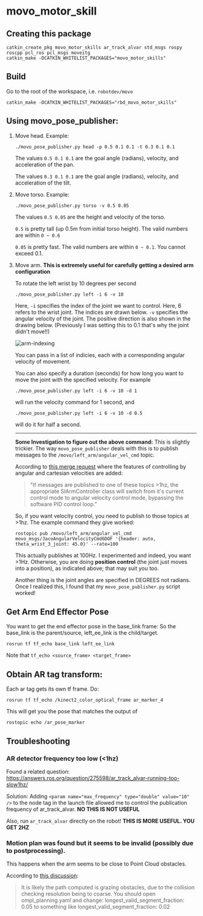 # movo_motor_skill

## Creating this package

```
catkin_create_pkg movo_motor_skills ar_track_alvar std_msgs rospy roscpp pcl_ros pcl_msgs moveitg
catkin_make -DCATKIN_WHITELIST_PACKAGES="movo_motor_skills"
```

## Build
Go to the root of the workspace, i.e. `robotdev/movo`
```
catkin_make -DCATKIN_WHITELIST_PACKAGES="rbd_movo_motor_skills"
```

## Using movo_pose_publisher:

1. Move head. Example:

   ```
   ./movo_pose_publisher.py head -p 0.5 0.1 0.1 -t 0.3 0.1 0.1
   ```

   The values `0.5 0.1 0.1` are the goal angle (radians),
   velocity, and acceleration of the pan.

   The values `0.3 0.1 0.1` are the goal angle (radians),
   velocity, and acceleration of the tilt.

2. Move torso. Example:

    ```
    ./movo_pose_publisher.py torso -v 0.5 0.05
    ```

     The values `0.5 0.05` are the height and velocity
     of the torso.

    `0.5` is pretty tall (up 0.5m from initial torso height).
     The valid numbers are within `0 ~ 0.6`

    `0.05` is pretty fast. The valid numbers are within `0 ~ 0.1`.
     You cannot exceed 0.1.

3. Move arm. **This is extremely useful for carefully getting a desired arm configuration**

    To rotate the left wrist by 10 degrees per second
      ```
      ./movo_pose_publisher.py left -i 6 -v 10
      ```
      Here, `-i` specifies the index of the joint we want to control.
      Here, 6 refers to the wrist joint.
      The indices are drawn below.
      `-v` specifies the angular velocity of the joint. The positive
      direction is also shown in the drawing below. (Previously I
      was setting this to 0.1 that's why the joint didn't move!!)

      ![arm-indexing](https://i.imgur.com/De61JOy.jpg)

      You can pass in a list of indicies, each with a
      corresponding angular velocity of movement.

      You can also specify a duration (seconds) for how long
      you want to move the joint with the specified velocity.
      For example
      ```
      ./movo_pose_publisher.py left -i 6 -v 10 -d 1

      ```
      will run the velocity command for 1 second, and
      ```
      ./movo_pose_publisher.py left -i 6 -v 10 -d 0.5
      ```
      will do it for half a second.

    -------------------------------

    **Some Investigation to figure out the above command:**
    This is slightly trickier. The way `movo_pose_publisher` deals
    with this is to publish messages to the `/movo/left_arm/angular_vel_cmd` topic.

    According to [this merge request](https://github.com/Kinovarobotics/kinova-movo/pull/24#issue-307543835)
    where the features of controlling by angular and cartesian velocities are added:

    >"If messages are published to one of these topics >1hz, the appropriate
    >SIArmController class will switch from it's current control mode to angular
    >velocity control mode, bypassing the software PID control loop."

    So, if you want velocity control, you need to publish to those topics at >1hz.
    The example command they give worked:
      ```
      rostopic pub /movo/left_arm/angular_vel_cmd movo_msgs/JacoAngularVelocityCmd6DOF '{header: auto, theta_wrist_3_joint: 45.0}' --rate=100
      ```
     This actually publishes at 100Hz. I experimented and indeed, you want >1Hz.
     Otherwise, you are doing **position control** (the joint just moves
     into a position), as indicated above; that may suit you too.

     Another thing is the joint angles are specified in DEGREES not radians.
     Once I realized this, I found that my `movo_pose_publisher.py` script worked!



## Get Arm End Effector Pose
You want to get the end effector pose in the base_link frame:
So the base_link is the parent/source, left_ee_link is the child/target.
```
rosrun tf tf_echo base_link left_ee_link
```
Note that `tf_echo <source_frame> <target_frame>`


## Obtain AR tag transform:
Each ar tag gets its own tf frame. Do:
```
rosrun tf tf_echo /kinect2_color_optical_frame ar_marker_4
```
This will get you the pose that matches the output of
```
rostopic echo /ar_pose_marker
```

## Troubleshooting

### AR detector frequency too low (<1hz)
Found a related question:
https://answers.ros.org/question/275598/ar_track_alvar-running-too-slow1hz/

Solution:
Adding `<param name="max_frequency" type="double" value="10" />` to the node
tag in the launch file allowed me to control the publication frequency of
ar_track_alvar. **NO THIS IS NOT USEFUL**

Also, run `ar_track_alvar` directly on the robot! **THIS IS MORE USEFUL. YOU GET 2HZ**

### Motion plan was found but it seems to be invalid (possibly due to postprocessing).
This happens when the arm seems to be close to Point Cloud obstacles.

According to [this discussion](https://groups.google.com/g/moveit-users/c/3ey_8A8mwsE):
>It is likely the path computed is grazing obstacles, due to the collision checking resolution being to coarse.
>You should open ompl_planning.yaml and change:
>longest_valid_segment_fraction: 0.05
>to something like
>longest_valid_segment_fraction: 0.02

